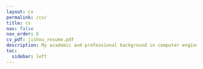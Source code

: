 ```yaml
---
layout: cv
permalink: /cv/
title: cv
nav: false
nav_order: 5
cv_pdf: jishnu_resume.pdf
description: My academic and professional background in computer engineering and AI research.
toc:
  sidebar: left
---
```

